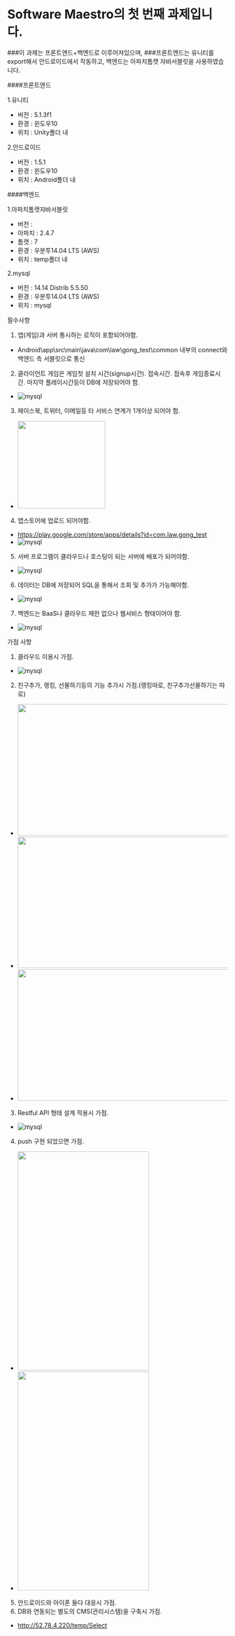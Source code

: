 Software Maestro의 첫 번째 과제입니다.
==============
###이 과제는 프론트엔드+백엔드로 이루어져있으며, 
###프론트엔드는 유니티를 export해서 안드로이드에서 작동하고, 백엔드는 아파치톰캣 자바서블릿을 사용하였습니다.


####프론트엔드

1.유니티
- 버전 : 5.1.3f1
- 환경 : 윈도우10
- 위치 : Unity폴더 내

2.안드로이드
- 버전 : 1.5.1
- 환경 : 윈도우10
- 위치 : Android폴더 내


####백엔드

1.아파치톰캣자바서블릿
- 버전 :
 - 아파치 : 2.4.7
 - 톰캣 : 7
- 환경 : 우분투14.04 LTS (AWS)
- 위치 : temp폴더 내

2.mysql
 - 버전 : 14.14 Distrib 5.5.50
 - 환경 : 우분투14.04 LTS (AWS)
 - 위치 : mysql




필수사항

1. 앱(게임)과 서버 통시하는 로직이 포함되어야함.
 - Android\app\src\main\java\com\law\gong_test\common 내부의 connect와 백엔드 측 서블릿으로 통신
2. 클라이언트 게임은 게임첫 설치 시간(signup시간). 접속시간. 접속후 게임종료시간. 마지막 플레이시간등이 DB에 저장되어야 함.
 - ![mysql](http://52.78.4.220/time.png)
3. 페이스북, 트위터, 이메일등 타 서비스 연계가 1개이상 되어야 함.
 - <img src="http://52.78.4.220/kakao.jpg" width="200" height="200"></img>
4. 앱스토어에 업로드 되어야함.
 - https://play.google.com/store/apps/details?id=com.law.gong_test
 - ![mysql](http://52.78.4.220/app.png)
5. 서버 프로그램이 클라우드나 호스팅이 되는 서버에 배포가 되어야함.
 - ![mysql](http://52.78.4.220/aws.png)
6. 데이터는 DB에 저장되어 SQL을 통해서 조회 및 추가가 가능해야함.
 - ![mysql](http://52.78.4.220/mysql.png)
7. 백엔드는 BaaS나 클라우드 제한 없으나 웹서비스 형태이어야 함.
 - ![mysql](http://52.78.4.220/web.png)
 
가점 사항

1. 클라우드 이용시 가점.
 - ![mysql](http://52.78.4.220/aws.png)
2. 친구추가, 랭킹, 선물하기등의 기능 추가시 가점.(랭킹따로, 친구추가선물하기는 따로)
 - <img src="http://52.78.4.220/friend_list.png" width="500" height="300"></img>
 - <img src="http://52.78.4.220/rank.jpg" width="500" height="300"></img>
 - <img src="http://52.78.4.220/present.png" width="500" height="300"></img>
3. Restful API 형태 설계 적용시 가점.
 - ![mysql](http://52.78.4.220/rest.png)
4. push 구현 되었으면 가점.
 - <img src="http://52.78.4.220/push1.jpg" width="300" height="500"></img>
 - <img src="http://52.78.4.220/push2.jpg" width="300" height="500"></img>
5. 안드로이드와 아이폰 둘다 대응시 가점.
6. DB와 연동되는 별도의 CMS(관리시스템)을 구축시 가점.
 - http://52.78.4.220/temp/Select

